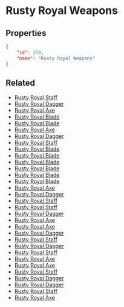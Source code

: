 # Rusty Royal Weapons

<no description available>

## Properties

```json
{
    "id": 250,
    "name": "Rusty Royal Weapons"
}
```

## Related

- [Rusty Royal Staff](../items/15770-rusty-royal-staff.md)
- [Rusty Royal Dagger](../items/15772-rusty-royal-dagger.md)
- [Rusty Royal Axe](../items/15774-rusty-royal-axe.md)
- [Rusty Royal Blade](../items/15802-rusty-royal-blade.md)
- [Rusty Royal Blade](../items/15801-rusty-royal-blade.md)
- [Rusty Royal Axe](../items/15775-rusty-royal-axe.md)
- [Rusty Royal Dagger](../items/15773-rusty-royal-dagger.md)
- [Rusty Royal Staff](../items/15771-rusty-royal-staff.md)
- [Rusty Royal Blade](../items/15800-rusty-royal-blade.md)
- [Rusty Royal Blade](../items/15799-rusty-royal-blade.md)
- [Rusty Royal Blade](../items/15798-rusty-royal-blade.md)
- [Rusty Royal Blade](../items/15797-rusty-royal-blade.md)
- [Rusty Royal Blade](../items/15796-rusty-royal-blade.md)
- [Rusty Royal Blade](../items/15795-rusty-royal-blade.md)
- [Rusty Royal Axe](../items/15794-rusty-royal-axe.md)
- [Rusty Royal Dagger](../items/15788-rusty-royal-dagger.md)
- [Rusty Royal Staff](../items/15782-rusty-royal-staff.md)
- [Rusty Royal Staff](../items/15781-rusty-royal-staff.md)
- [Rusty Royal Dagger](../items/15787-rusty-royal-dagger.md)
- [Rusty Royal Axe](../items/15793-rusty-royal-axe.md)
- [Rusty Royal Axe](../items/15792-rusty-royal-axe.md)
- [Rusty Royal Dagger](../items/15786-rusty-royal-dagger.md)
- [Rusty Royal Staff](../items/15780-rusty-royal-staff.md)
- [Rusty Royal Dagger](../items/15785-rusty-royal-dagger.md)
- [Rusty Royal Staff](../items/15779-rusty-royal-staff.md)
- [Rusty Royal Axe](../items/15791-rusty-royal-axe.md)
- [Rusty Royal Axe](../items/15790-rusty-royal-axe.md)
- [Rusty Royal Staff](../items/15778-rusty-royal-staff.md)
- [Rusty Royal Dagger](../items/15784-rusty-royal-dagger.md)
- [Rusty Royal Dagger](../items/15783-rusty-royal-dagger.md)
- [Rusty Royal Staff](../items/15777-rusty-royal-staff.md)
- [Rusty Royal Axe](../items/15789-rusty-royal-axe.md)

